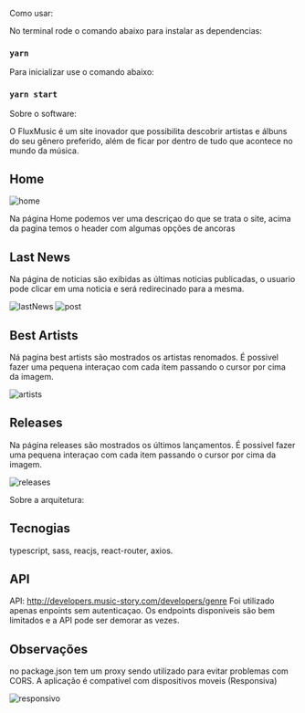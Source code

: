 Como usar:

No terminal rode o comando abaixo para instalar as dependencias:

### `yarn`

Para inicializar use o comando abaixo:

### `yarn start`

Sobre o software: 

O FluxMusic é um site inovador que possibilita descobrir artistas e álbuns do seu gênero preferido, além de ficar por dentro de tudo que acontece no mundo da música.

## Home

![home](https://user-images.githubusercontent.com/72321264/140395082-2f0c1b6b-610f-486e-9e2c-c159553f64c9.png)

Na página Home podemos ver uma descriçao do que se trata o site, acima da pagina temos o header com algumas opções de ancoras

## Last News

Na página de noticias são exibidas as últimas noticias publicadas, o usuario pode clicar em uma noticia e será redirecinado para a mesma.

![lastNews](https://user-images.githubusercontent.com/72321264/140395736-44117ef0-fe0b-47a9-a99b-98c4cc5928f3.png)
![post](https://user-images.githubusercontent.com/72321264/140395997-b50d3b63-fe87-43ab-8d75-c5331f36eaef.png)

## Best Artists

Ná pagina best artists são mostrados os artistas renomados. É possivel fazer uma pequena interaçao com cada item passando o cursor por cima da imagem.

![artists](https://user-images.githubusercontent.com/72321264/140396370-19061930-4fa6-460b-bb42-42d81518d752.png)

## Releases

Na página releases são mostrados os últimos lançamentos. É possivel fazer uma pequena interaçao com cada item passando o cursor por cima da imagem.

![releases](https://user-images.githubusercontent.com/72321264/140396944-9172ef55-df9c-4241-a9e0-188304d2b561.png)

Sobre a arquitetura:

## Tecnogias

typescript, sass, reacjs, react-router, axios.

## API

API: http://developers.music-story.com/developers/genre
Foi utilizado apenas enpoints sem autenticaçao. Os endpoints disponiveis são bem limitados e a API pode ser demorar as vezes.

## Observações

no package.json tem um proxy sendo utilizado para evitar problemas com CORS.
A aplicação é compativel com dispositivos moveis (Responsiva)

![responsivo](https://user-images.githubusercontent.com/72321264/140398089-6d60df50-acd8-4988-9b7f-b91742801250.png)


